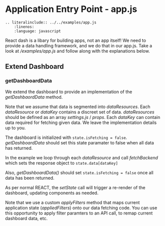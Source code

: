 # Application Entry Point - app.js
```eval_rst
.. literalinclude:: ../../examples/app.js
    :linenos:
    :language: javascript
```
React dash is a libary for building apps, not an app itself! We need to provide a data handling framework, and we do that in our app.js. Take a look at */examples/app.js* and follow along with the explanations below.

## Extend Dashboard

### getDashboardData
We extend the dashboard to provide an implementation of the *getDashbaordData* method. 

Note that we assume that data is segmented into *dataResources*. Each *dataResource* or *dataKey* contains a discreet set of data. *dataResources* should be defined as an array *settings.js* / *props*. Each *dataKey* can contain data required for fetching given data. We leave the implementation details up to you.

The dashboard is initialized with `state.isFetching = false`. *getDashboardData* should set this state paramater to false when all data has returned.

In the example we loop through each *dataResource* and call *fetchBackend* which sets the response object to `state.data[dataKey]`

Also, *getDashboardData()* should set `state.isFetching = false` once all data has been returned.

As per normal REACT, the *setState* call will trigger a re-render of the dashboard, updating components as needed.

Note that we use a custom *applyFilters* method that maps current application state (*appliedFilters*) onto our data fetching code. You can use this opportunity to apply filter paramters to an API call, to remap current dashboard data, etc.
